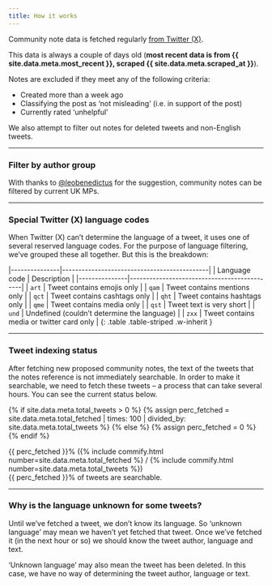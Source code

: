 ```yaml
---
title: How it works
---
```


Community note data is fetched regularly [from Twitter (X)](https://x.com/i/communitynotes/download-data).

This data is always a couple of days old (**most recent data is from <time class="dt" datetime="{{ site.data.meta.most_recent }}" title="{{ site.data.meta.most_recent | date_to_rfc822 }}">{{ site.data.meta.most_recent }}</time>, scraped <time class="dt" datetime="{{ site.data.meta.scraped_at }}" title="{{ site.data.meta.scraped_at | date_to_rfc822 }}">{{ site.data.meta.scraped_at }}</time>**).

Notes are excluded if they meet any of the following criteria:

* Created more than a week ago
* Classifying the post as ‘not misleading’ (i.e. in support of the post)
* Currently rated ‘unhelpful’

We also attempt to filter out notes for deleted tweets and non-English tweets.

---

### Filter by author group

With thanks to [@leobenedictus](https://x.com/leobenedictus) for the suggestion, community notes can be filtered by current UK MPs.

---

### Special Twitter (X) language codes

When Twitter (X) can’t determine the language of a tweet, it uses one of several reserved language codes. For the purpose of language filtering, we’ve grouped these all together. But this is the breakdown:

|---------------|---------------------------------------------|
| Language code | Description                                 |
|---------------|---------------------------------------------|
| `art`         | Tweet contains emojis only                  |
| `qam`         | Tweet contains mentions only                |
| `qct`         | Tweet contains cashtags only                |
| `qht`         | Tweet contains hashtags only                |
| `qme`         | Tweet contains media only                   |
| `qst`         | Tweet text is very short                    |
| `und`         | Undefined (couldn’t determine the language) |
| `zxx`         | Tweet contains media or twitter card only   |
{: .table .table-striped .w-inherit }

---

### Tweet indexing status

After fetching new proposed community notes, the text of the tweets that the notes reference is not immediately searchable. In order to make it searchable, we need to fetch these tweets – a process that can take several hours. You can see the current status below.

{% if site.data.meta.total_tweets > 0 %}
  {% assign perc_fetched = site.data.meta.total_fetched | times: 100 | divided_by: site.data.meta.total_tweets %}
{% else %}
  {% assign perc_fetched = 0 %}
{% endif %}

<div class="progress my-2" style="max-width: 500px;" role="progressbar">
  <div class="progress-bar text-bg-{% if perc_fetched == 100 %}success{% elsif perc_fetched < 50 %}danger{% else %}warning{% endif %}" style="width: {{ perc_fetched }}%">{{ perc_fetched }}% ({% include commify.html number=site.data.meta.total_fetched %} / {% include commify.html number=site.data.meta.total_tweets %})</div>
</div>
{{ perc_fetched }}% of tweets are searchable.

<script>
  const dts = document.getElementsByClassName('dt');
  for (var i = 0; i < dts.length; i++) {
    var dt = dts[i];
    dt.textContent = luxon.DateTime.fromISO(dt.textContent).toRelative();
  }
</script>

---

### Why is the language unknown for some tweets?

Until we’ve fetched a tweet, we don’t know its language. So ‘unknown language’ may mean we haven’t yet fetched that tweet. Once we’ve fetched it (in the next hour or so) we should know the tweet author, language and text.

‘Unknown language’ may also mean the tweet has been deleted. In this case, we have no way of determining the tweet author, language or text.
